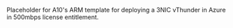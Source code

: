 Placeholder for A10's ARM template for deploying a 3NIC vThunder in Azure in 500mbps license entitlement.
